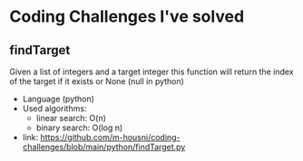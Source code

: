 # Coding Challenges I've solved
## findTarget
Given a list of integers and a target integer this function will return the index of the target if it exists or None (null in python)
* Language (python)
* Used algorithms: 
  * linear search: O(n)
  * binary search: O(log n)
* link: https://github.com/m-housni/coding-challenges/blob/main/python/findTarget.py